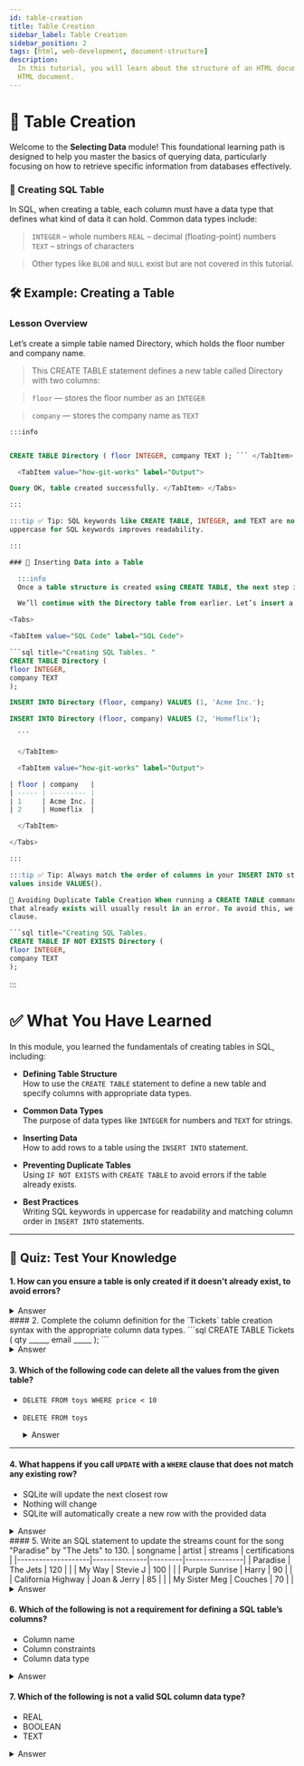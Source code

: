 ```yaml
---
id: table-creation
title: Table Creation
sidebar_label: Table Creation
sidebar_position: 2
tags: [html, web-development, document-structure]
description:
  In this tutorial, you will learn about the structure of an HTML document and how to create a basic
  HTML document.
---
```


# 📗 Table Creation

Welcome to the **Selecting Data** module! This foundational learning path is designed to help you
master the basics of querying data, particularly focusing on how to retrieve specific information
from databases effectively.

### 📘 Creating SQL Table

In SQL, when creating a table, each column must have a data type that defines what kind of data it
can hold. Common data types include:

> `INTEGER` – whole numbers `REAL` – decimal (floating-point) numbers `TEXT` – strings of characters

> Other types like `BLOB` and `NULL` exist but are not covered in this tutorial.

## 🛠️ Example: Creating a Table

### Lesson Overview

Let’s create a simple table named Directory, which holds the floor number and company name.

> This CREATE TABLE statement defines a new table called Directory with two columns:

> `floor` — stores the floor number as an `INTEGER`

> `company` — stores the company name as `TEXT`

    :::info

<Tabs>

<TabItem value="SQL Code" label="SQL Code">
  
  ```sql title="Creating SQL Tables & db. "

CREATE TABLE Directory ( floor INTEGER, company TEXT ); ``` </TabItem>

    <TabItem value="how-git-works" label="Output">

Query OK, table created successfully. </TabItem> </Tabs>

:::

:::tip ✅ Tip: SQL keywords like CREATE TABLE, INTEGER, and TEXT are not case-sensitive, but using
uppercase for SQL keywords improves readability.

:::

### 🧾 Inserting Data into a Table

    :::info
    Once a table structure is created using CREATE TABLE, the next step is to insert data into it. You can insert as many rows as you want, at any time.

    We’ll continue with the Directory table from earlier. Let’s insert a couple of company records.

<Tabs>

<TabItem value="SQL Code" label="SQL Code">
  
  ```sql title="Creating SQL Tables. "
CREATE TABLE Directory (
  floor INTEGER,
  company TEXT
);

INSERT INTO Directory (floor, company) VALUES (1, 'Acme Inc.');

INSERT INTO Directory (floor, company) VALUES (2, 'Homeflix');

    ```

    </TabItem>

    <TabItem value="how-git-works" label="Output">

| floor | company   |
| ----- | --------- |
| 1     | Acme Inc. |
| 2     | Homeflix  |

    </TabItem>

</Tabs>

:::

:::tip ✅ Tip: Always match the order of columns in your INSERT INTO statement with the order of
values inside VALUES().

🚫 Avoiding Duplicate Table Creation When running a CREATE TABLE command, trying to create a table
that already exists will usually result in an error. To avoid this, we can use the IF NOT EXISTS
clause.

```sql title="Creating SQL Tables.
CREATE TABLE IF NOT EXISTS Directory (
floor INTEGER,
company TEXT
);
```

:::

# ✅ What You Have Learned

In this module, you learned the fundamentals of creating tables in SQL, including:

- **Defining Table Structure**  
  How to use the `CREATE TABLE` statement to define a new table and specify columns with appropriate
  data types.

- **Common Data Types**  
  The purpose of data types like `INTEGER` for numbers and `TEXT` for strings.

- **Inserting Data**  
  How to add rows to a table using the `INSERT INTO` statement.

- **Preventing Duplicate Tables**  
  Using `IF NOT EXISTS` with `CREATE TABLE` to avoid errors if the table already exists.

- **Best Practices**  
  Writing SQL keywords in uppercase for readability and matching column order in `INSERT INTO`
  statements.

---

## 📝 Quiz: Test Your Knowledge

#### 1. How can you ensure a table is only created if it doesn't already exist, to avoid errors?

<details>
  <summary>Answer</summary>
  <ul>
    <li>By adding <code>IF NOT EXISTS</code> to the <code>CREATE TABLE</code> statement:</li>
  </ul>

```sql
CREATE TABLE IF NOT EXISTS Directory (
  floor INTEGER,
  company TEXT
);
```

</details>
#### 2. Complete the column definition for the `Tickets` table creation syntax with the appropriate column data types.
  ```sql
  CREATE TABLE Tickets (
    qty _____,
    email _____
  );
  ```
<details>
  <summary>Answer</summary>
  <ul>
    <li>Specify <code>qty</code> as <code>INTEGER</code> and <code>email</code> as <code>TEXT</code>:</li>
  </ul>

```sql
CREATE TABLE Tickets (
  qty INTEGER,
  email TEXT
);
```

</details>

#### 3. Which of the following code can delete all the values from the given table?

- `DELETE FROM toys WHERE price < 10`
- `DELETE FROM toys`
  <details>
    <summary>Answer</summary>
    <ul>
      <li><code>DELETE FROM toys</code> will delete all rows from the <code>toys</code> table.</li>
    </ul>

  ```sql
  DELETE FROM toys;
  ```

  </details>

---

#### 4. What happens if you call `UPDATE` with a `WHERE` clause that does not match any existing row?

- SQLite will update the next closest row
- Nothing will change
- SQLite will automatically create a new row with the provided data

<details>
  <summary>Answer</summary>
  <ul>
    <li><strong>Nothing will change</strong> — If no rows match the <code>WHERE</code> clause, no rows are updated.</li>
  </ul>
</details>
#### 5. Write an SQL statement to update the streams count for the song "Paradise" by "The Jets" to 130.
| songname           | artist        | streams | certifications |
|--------------------|---------------|---------|----------------|
| Paradise           | The Jets      | 120     |                |
| My Way             | Stevie J      | 100     |                |
| Purple Sunrise     | Harry         | 90      |                |
| California Highway | Joan & Jerry  | 85      |                |
| My Sister Meg      | Couches       | 70      |                |
<details>
  <summary>Answer</summary>
  <ul>
    <li>Use the <code>UPDATE</code> statement with a <code>WHERE</code> clause to target the correct row:</li>
  </ul>

```sql
UPDATE Songs
SET streams = 130
WHERE songname = 'Paradise';
```

</details>

#### 6. Which of the following is not a requirement for defining a SQL table’s columns?

- Column name
- Column constraints
- Column data type

<details>
  <summary>Answer</summary>
  <ul>
    <li><strong>Column constraints</strong> — This is not a requirement for defining a column in a SQL table.</li>
  </ul>
</details>

#### 7. Which of the following is not a valid SQL column data type?

- REAL
- BOOLEAN
- TEXT

<details>
  <summary>Answer</summary>
  <ul>
    <li><strong>BOOLEAN</strong> — Standard SQL does not define <code>BOOLEAN</code> as a column data type. Some databases support it as an alias, but it is not part of the SQL standard.</li>
  </ul>
</details>
<GiscusComments/>
